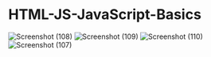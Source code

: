 # HTML-JS-JavaScript-Basics
![Screenshot (108)](https://user-images.githubusercontent.com/111063199/207057784-9b95c912-119e-48ca-8244-ddb4eabb115b.png)
![Screenshot (109)](https://user-images.githubusercontent.com/111063199/207057814-f98efd6b-cd57-4e06-ad79-8c936d65de4c.png)
![Screenshot (110)](https://user-images.githubusercontent.com/111063199/207057840-8d14e92a-fe78-4d79-a9cd-75afbf4e142b.png)
![Screenshot (107)](https://user-images.githubusercontent.com/111063199/207057899-4fd82aac-87f4-4a0e-9548-fffd7c8c2fcb.png)
